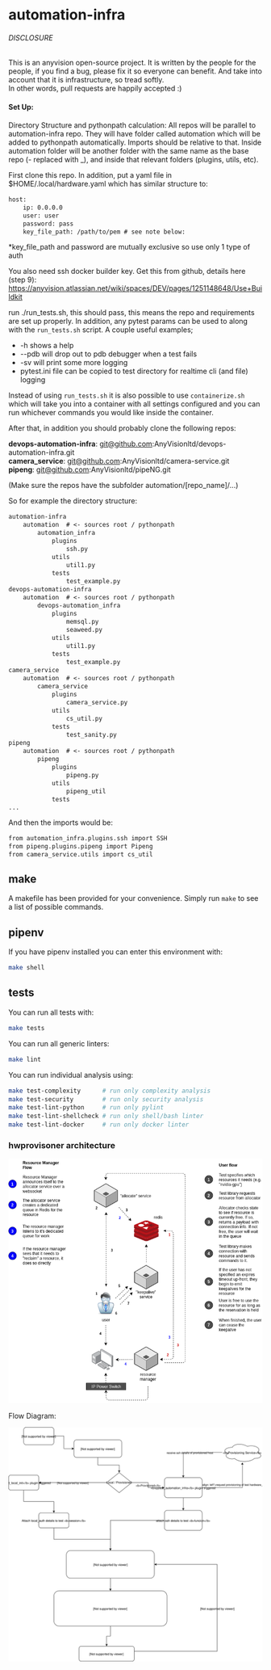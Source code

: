automation-infra
================
###### DISCLOSURE
This is an anyvision open-source project. It is written by the people for the people, if you find a bug, please fix it so everyone can benefit. And take into account that it is infrastructure, so tread softly.<br>
In other words, pull requests are happily accepted :)


#### Set Up:

Directory Structure and pythonpath calculation:
All repos will be parallel to automation-infra repo.
They will have folder called automation which will be added to pythonpath automatically. Imports should be relative to that.
Inside automation folder will be another folder with the same name as the base repo (- replaced with _), and inside that relevant folders (plugins, utils, etc).

First clone this repo.
In addition, put a yaml file in $HOME/.local/hardware.yaml which has similar structure to:
```
host:
    ip: 0.0.0.0
    user: user
    password: pass
    key_file_path: /path/to/pem # see note below: 
```
*key_file_path and password are mutually exclusive so use only 1 type of auth

You also need ssh docker builder key. Get this from github, details here (step 9):
https://anyvision.atlassian.net/wiki/spaces/DEV/pages/1251148648/Use+Buildkit

run ./run_tests.sh, this should pass, this means the repo and requirements are set up properly.
In addition, any pytest params can be used to along with the `run_tests.sh` script. A couple useful examples; 
* -h shows a help
* --pdb will drop out to pdb debugger when a test fails
* -sv will print some more logging
* pytest.ini file can be copied to test directory for realtime cli (and file) logging

Instead of using `run_tests.sh` it is also possible to use `containerize.sh` which will take you into a container with all 
settings configured and you can run whichever commands you would like inside the container.

After that, in addition you should probably clone the following repos:

**devops-automation-infra**: git@github.com:AnyVisionltd/devops-automation-infra.git<br>
**camera_service**: git@github.com:AnyVisionltd/camera-service.git<br>
**pipeng**: git@github.com:AnyVisionltd/pipeNG.git

(Make sure the repos have the subfolder automation/[repo_name]/...)

So for example the directory structure:
```
automation-infra
    automation  # <- sources root / pythonpath
        automation_infra
            plugins
                ssh.py
            utils
                util1.py
            tests
                test_example.py
devops-automation-infra
    automation  # <- sources root / pythonpath
        devops-automation_infra
            plugins
                memsql.py
                seaweed.py
            utils
                util1.py
            tests
                test_example.py
camera_service
    automation  # <- sources root / pythonpath
        camera_service
            plugins
                camera_service.py
            utils
                cs_util.py
            tests
                test_sanity.py
pipeng
    automation  # <- sources root / pythonpath
        pipeng
            plugins
                pipeng.py
            utils
                pipeng_util
            tests
...
```
And then the imports would be:
```
from automation_infra.plugins.ssh import SSH
from pipeng.plugins.pipeng import Pipeng
from camera_service.utils import cs_util
```


make
----

A makefile has been provided for your convenience. Simply run `make` to see a
list of possible commands.

pipenv
------

If you have pipenv installed you can enter this environment with:

```sh
make shell
```

tests
-----

You can run all tests with:

```sh
make tests
```

You can run all generic linters:

```sh
make lint
```

You can run individual analysis using:

```sh
make test-complexity      # run only complexity analysis
make test-security        # run only security analysis
make test-lint-python     # run only pylint
make test-lint-shellcheck # run only shell/bash linter
make test-lint-docker     # run only docker linter
```

### hwprovisoner architecture

![hwprovisioner architecture](./hwprovisioner/media/hw_provisioner.png)

Flow Diagram:

![Alt](media/automation_infra_flow_design.svg)

